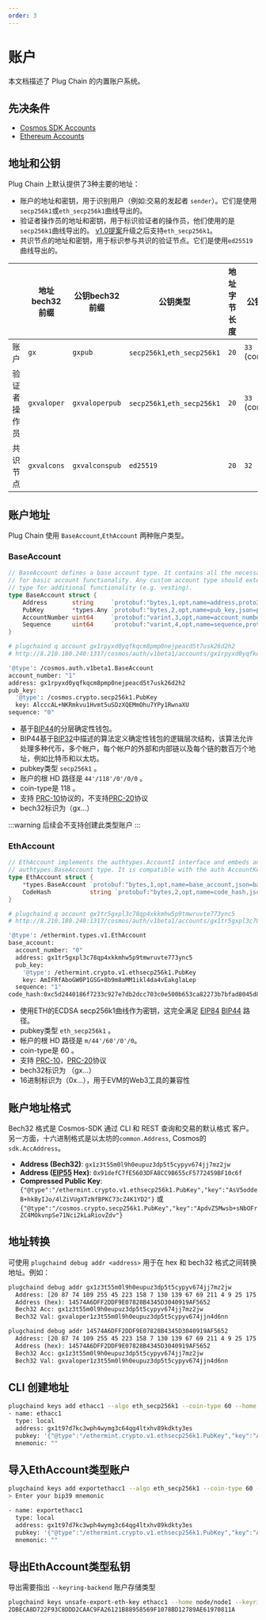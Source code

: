 ```yaml
---
order: 3
---
```


# 账户

本文档描述了 Plug Chain 的内置账户系统。

## 先决条件

- [Cosmos SDK Accounts](https://docs.cosmos.network/master/basics/accounts.html)
- [Ethereum Accounts](https://ethereum.org/en/whitepaper/#ethereum-accounts) 


## 地址和公钥

Plug Chain 上默认提供了3种主要的地址：
- 账户的地址和密钥，用于识别用户（例如:交易的发起者 `sender`）。它们是使用`secp256k1`或`eth_secp256k1`曲线导出的。
- 验证者操作员的地址和密钥，用于标识验证者的操作员，他们使用的是 `secp256k1`曲线导出的。 [v1.0提案](https://www.plugchain.network/v2/communityDetail?id=7)升级之后支持`eth_secp256k1`。
- 共识节点的地址和密钥，用于标识参与共识的验证节点。它们是使用`ed25519`曲线导出的。

|                    | 地址bech32前缀 | 公钥bech32前缀 | 公钥类型           | 地址字节长度 | 公钥字节长度 |
|--------------------|-----------------------|----------------------|-----------------|---------------------|--------------------|
| 账户           | `gx`               | `gxpub`           | `secp256k1`,`eth_secp256k1` | `20`                | `33` (compressed)  |
| 验证者操作员 | `gxvaloper`        | `gxvaloperpub`    | `secp256k1`,`eth_secp256k1` | `20`                | `33` (compressed)  |
| 共识节点    | `gxvalcons`        | `gxvalconspub`    | `ed25519`       | `20`                | `32`               |


## 账户地址

Plug Chain 使用 `BaseAccount`,`EthAccount` 两种账户类型。


### BaseAccount 

```go 
// BaseAccount defines a base account type. It contains all the necessary fields
// for basic account functionality. Any custom account type should extend this
// type for additional functionality (e.g. vesting).
type BaseAccount struct {
	Address       string     `protobuf:"bytes,1,opt,name=address,proto3" json:"address,omitempty"`
	PubKey        *types.Any `protobuf:"bytes,2,opt,name=pub_key,json=pubKey,proto3" json:"public_key,omitempty"`
	AccountNumber uint64     `protobuf:"varint,3,opt,name=account_number,json=accountNumber,proto3" json:"account_number,omitempty"`
	Sequence      uint64     `protobuf:"varint,4,opt,name=sequence,proto3" json:"sequence,omitempty"`
}
```

```bash
# plugchaind q account gx1rpyxd0yqfkqcm8pmp0nejpeacd5t7usk26d2h2
# http://8.210.180.240:1317/cosmos/auth/v1beta1/accounts/gx1rpyxd0yqfkqcm8pmp0nejpeacd5t7usk26d2h2

'@type': /cosmos.auth.v1beta1.BaseAccount
account_number: "1"
address: gx1rpyxd0yqfkqcm8pmp0nejpeacd5t7usk26d2h2
pub_key:
  '@type': /cosmos.crypto.secp256k1.PubKey
  key: AlcccAL+NKRmkvu1Hvmt5uSDzXQEMmOhu7YPy1RwnaXU
sequence: "0"
```


- 基于[BIP44](https://github.com/bitcoin/bips/blob/master/bip-0044.mediawiki)的分层确定性钱包。
- BIP44基于[BIP32](https://github.com/bitcoin/bips/blob/master/bip-0032.mediawiki)中描述的算法定义确定性钱包的逻辑层次结构，该算法允许处理多种代币，多个帐户，每个帐户的外部和内部链以及每个链的数百万个地址，例如比特币和以太坊。
- pubkey类型 `secp256k1` 。
- 账户的根 HD 路径是 `44'/118'/0'/0/0` 。 
- coin-type是 118 。
- 支持 [PRC-10](./token.md#prc-10)协议的，不支持[PRC-20](./token.md#prc-20)协议
- bech32标识为（gx...）

:::warning
后续会不支持创建此类型账户
:::


### EthAccount 

```go 
// EthAccount implements the authtypes.AccountI interface and embeds an
// authtypes.BaseAccount type. It is compatible with the auth AccountKeeper.
type EthAccount struct {
	*types.BaseAccount `protobuf:"bytes,1,opt,name=base_account,json=baseAccount,proto3,embedded=base_account" json:"base_account,omitempty" yaml:"base_account"`
	CodeHash           string `protobuf:"bytes,2,opt,name=code_hash,json=codeHash,proto3" json:"code_hash,omitempty" yaml:"code_hash"`
}
```

```bash
# plugchaind q account gx1tr5gxpl3c78qp4xkkmhw5p9tmwruvte773ync5
# http://8.210.180.240:1317/cosmos/auth/v1beta1/accounts/gx1tr5gxpl3c78qp4xkkmhw5p9tmwruvte773ync5

'@type': /ethermint.types.v1.EthAccount
base_account:
  account_number: "0"
  address: gx1tr5gxpl3c78qp4xkkmhw5p9tmwruvte773ync5
  pub_key:
    '@type': /ethermint.crypto.v1.ethsecp256k1.PubKey
    key: AmIFRfAboGW0P1GSG+8b9m8aMM1ikl4da4vEakglaLep
  sequence: "1"
code_hash:0xc5d2440186f7233c927e7db2dcc703c0e500b653ca82273b7bfad8045d85a470
```

- 使用ETH的ECDSA secp256k1曲线作为密钥，这完全满足 [EIP84](https://github.com/ethereum/EIPs/issues/84) [BIP44](https://github.com/bitcoin/bips/blob/master/bip-0044.mediawiki) 路径。
- pubkey类型 `eth_secp256k1` 。
- 帐户的根 HD 路径是 `m/44'/60'/0'/0`。 
- coin-type是 60 。
- 支持 [PRC-10](./token.md#prc-10)，[PRC-20](./token.md#prc-20)协议
- bech32标识为 （gx...）
- 16进制标识为（0x...），用于EVM的Web3工具的兼容性



## 账户地址格式

Bech32 格式是 Cosmos-SDK 通过 CLI 和 REST 查询和交易的默认格式
客户。 另一方面，十六进制格式是以太坊的`common.Address`,
Cosmos的 `sdk.AccAddress`。

- **Address (Bech32)**: `gx1z3t55m0l9h0eupuz3dp5t5cypyv674jj7mz2jw`
- **Address ([EIP55](https://eips.ethereum.org/EIPS/eip-55) Hex)**: `0x91defC7fE5603DFA8CC9B655cF5772459BF10c6f`
- **Compressed Public Key**: `{"@type":"/ethermint.crypto.v1.ethsecp256k1.PubKey","key":"AsV5oddeB+hkByIJo/4lZiVUgXTzNfBPKC73cZ4K1YD2"}` 或 `{"@type":"/cosmos.crypto.secp256k1.PubKey","key":"ApdvZ5Mwsb+sNbOFrZC4MOkvnpSe71Nci2kLaRiovZdv"}`

## 地址转换

可使用 `plugchaind debug addr <address>` 用于在 hex 和 bech32 格式之间转换地址。例如：



```bash
plugchaind debug addr gx1z3t55m0l9h0eupuz3dp5t5cypyv674jj7mz2jw
  Address: [20 87 74 109 255 45 223 158 7 130 139 67 69 211 4 9 25 175 86 82]
  Address (hex): 14574A6DFF2DDF9E07828B4345D3040919AF5652
  Bech32 Acc: gx1z3t55m0l9h0eupuz3dp5t5cypyv674jj7mz2jw
  Bech32 Val: gxvaloper1z3t55m0l9h0eupuz3dp5t5cypyv674jjn4d6nn
```

```bash
plugchaind debug addr 14574A6DFF2DDF9E07828B4345D3040919AF5652
  Address: [20 87 74 109 255 45 223 158 7 130 139 67 69 211 4 9 25 175 86 82]
  Address (hex): 14574A6DFF2DDF9E07828B4345D3040919AF5652
  Bech32 Acc: gx1z3t55m0l9h0eupuz3dp5t5cypyv674jj7mz2jw
  Bech32 Val: gxvaloper1z3t55m0l9h0eupuz3dp5t5cypyv674jjn4d6nn
```

## CLI 创建地址

```bash
plugchaind keys add ethacc1 --algo eth_secp256k1 --coin-type 60 --home node/node1                                                              
- name: ethacc1
  type: local
  address: gx1t97d7kc3wph4wymg3c64qg4ltxhv89kdkty3es
  pubkey: '{"@type":"/ethermint.crypto.v1.ethsecp256k1.PubKey","key":"AxFvcgrK0vnSXUuNIDnT9FcGqczH6VQlMman1OY/wMw7"}'
  mnemonic: ""
```

## 导入EthAccount类型账户

```bash
plugchaind keys add exportethacc1 --algo eth_secp256k1 --coin-type 60 --recover  --home node/node1                                                                                                  
> Enter your bip39 mnemonic

- name: exportethacc1
  type: local
  address: gx1t97d7kc3wph4wymg3c64qg4ltxhv89kdkty3es
  pubkey: '{"@type":"/ethermint.crypto.v1.ethsecp256k1.PubKey","key":"AxFvcgrK0vnSXUuNIDnT9FcGqczH6VQlMman1OY/wMw7"}'
  mnemonic: ""
```

## 导出EthAccount类型私钥

导出需要指出 `--keyring-backend` 账户存储类型
```bash
plugchaind keys unsafe-export-eth-key ethacc1 --home node/node1 --keyring-backend os
2DBECA8D722F93C8DDD2CAAC9FA26121B88958569F1078BD12789AE61970811A
```